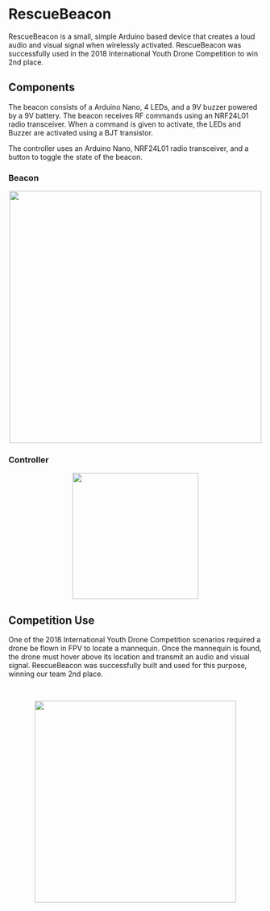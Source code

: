 # RescueBeacon

RescueBeacon is a small, simple Arduino based device that creates a loud audio and visual signal when wirelessly activated. RescueBeacon was successfully used in the 2018 International Youth Drone Competition to win 2nd place.

## Components

The beacon consists of a Arduino Nano, 4 LEDs, and a 9V buzzer powered by a 9V battery. The beacon receives RF commands using an NRF24L01 radio transceiver. When a command is given to activate, the LEDs and Buzzer are activated using a BJT transistor.

The controller uses an Arduino Nano, NRF24L01 radio transceiver, and a button to toggle the state of the beacon.

### Beacon

<p align="center"> 
  <img src="https://i.imgur.com/dI7CyG2.png" width="500">
</p>

### Controller

<p align="center"> 
  <img src="https://i.imgur.com/hHxRSeD.png" width="250">
</p>

## Competition Use

One of the 2018 International Youth Drone Competition scenarios required a drone be flown in FPV to locate a mannequin. Once the mannequin is found, the drone must hover above its location and transmit an audio and visual signal. RescueBeacon was successfully built and used for this purpose, winning our team 2nd place.

<br>

<p align="center"> 
  <img src="https://i.imgur.com/ET3dt6C.jpg?1" width="400">
</p>
